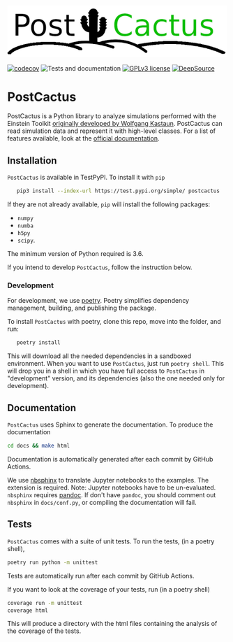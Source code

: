 ![PostCactus-logo](https://github.com/Sbozzolo/PostCactus/raw/master/logo.png)

[![codecov](https://codecov.io/gh/Sbozzolo/PostCactus/branch/master/graph/badge.svg)](https://codecov.io/gh/Sbozzolo/PostCactus)
![Tests and documentation](https://github.com/Sbozzolo/PostCactus/workflows/Tests/badge.svg)
[![GPLv3
license](https://img.shields.io/badge/License-GPLv3-blue.svg)](http://perso.crans.org/besson/LICENSE.html)
[![DeepSource](https://static.deepsource.io/deepsource-badge-light-mini.svg)](https://deepsource.io/gh/Sbozzolo/PostCactus/?ref=repository-badge)

# PostCactus

PostCactus is a Python library to analyze simulations performed with the
Einstein Toolkit [originally developed by Wolfgang
Kastaun](https://github.com/wokast/PyCactus/tree/master/PostCactus). PostCactus
can read simulation data and represent it with high-level classes. For a list of
features available, look at the [official
documentation](https://sbozzolo.github.io/PostCactus).

## Installation

``PostCactus`` is available in TestPyPI. To install it with `pip`
``` bash
   pip3 install --index-url https://test.pypi.org/simple/ postcactus
```
If they are not already available, `pip` will install the following packages:
- `numpy`
- `numba`
- `h5py`
- `scipy`.

The minimum version of Python required is 3.6.

If you intend to develop ``PostCactus``, follow the instruction below.

### Development

For development, we use [poetry](https://python-poetry.org/). Poetry simplifies
dependency management, building, and publishing the package.

To install `PostCactus` with poetry, clone this repo, move into the folder, and run:
``` sh
   poetry install
```
This will download all the needed dependencies in a sandboxed environment. When
you want to use ``PostCactus``, just run ``poetry shell``. This will drop you in
a shell in which you have full access to ``PostCactus`` in "development" version,
and its dependencies (also the one needed only for development).

## Documentation

`PostCactus` uses Sphinx to generate the documentation. To produce the documentation
```sh
cd docs && make html
```
Documentation is automatically generated after each commit by GitHub Actions.

We use [nbsphinx](https://nbsphinx.readthedocs.io/) to translate Jupyter
notebooks to the examples. The extension is required. Note: Jupyter notebooks
have to be un-evaluated. `nbsphinx` requires [pandoc](https://pandoc.org/). If
don't have `pandoc`, you should comment out `nbsphinx` in `docs/conf.py`, or
compiling the documentation will fail.

## Tests

`PostCactus` comes with a suite of unit tests. To run the tests, (in a poetry shell),
```sh
poetry run python -m unittest
```
Tests are automatically run after each commit by GitHub Actions.

If you want to look at the coverage of your tests, run (in a poetry shell)
```sh
coverage run -m unittest
coverage html
```
This will produce a directory with the html files containing the analysis of
the coverage of the tests.
